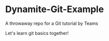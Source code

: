 # Dynamite-Git-Example
A throwaway repo for a Git tutorial by Teams

Let's learn git basics together!